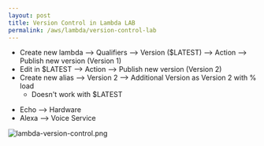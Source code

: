 ```yaml
---
layout: post
title: Version Control in Lambda LAB
permalink: /aws/lambda/version-control-lab
---
```


- Create new lambda --> Qualifiers --> Version ($LATEST) --> Action --> Publish new version (Version 1)
- Edit in $LATEST --> Action --> Publish new version (Version 2)
- Create new alias --> Version 2 --> Additional Version as Version 2 with % load
    - Doesn't work with $LATEST

* Echo --> Hardware
* Alexa --> Voice Service

![lambda-version-control.png]({{site.cdn}}/aws/serverless/lambda-version-control.png)
